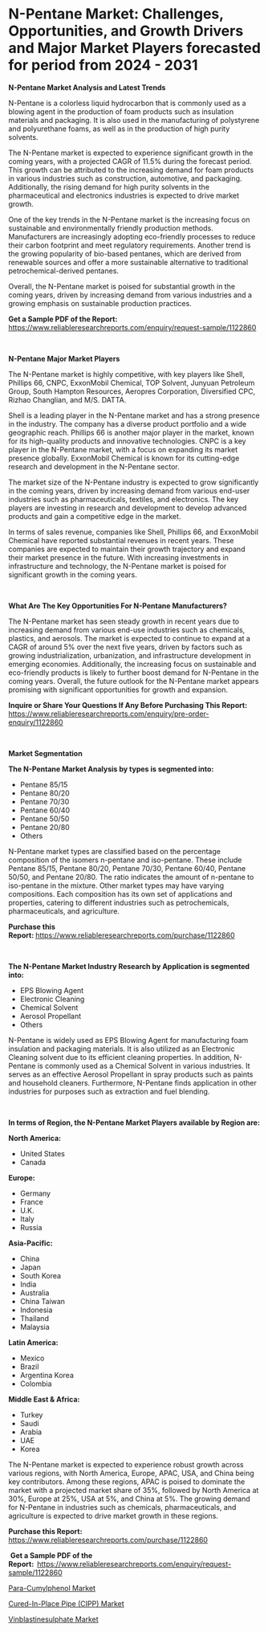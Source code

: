 <p><h1>N-Pentane Market: Challenges, Opportunities, and Growth Drivers and Major Market Players forecasted for period from 2024 - 2031</h1></p><p><strong>N-Pentane Market Analysis and Latest Trends</strong></p>
<p><p>N-Pentane is a colorless liquid hydrocarbon that is commonly used as a blowing agent in the production of foam products such as insulation materials and packaging. It is also used in the manufacturing of polystyrene and polyurethane foams, as well as in the production of high purity solvents.</p><p>The N-Pentane market is expected to experience significant growth in the coming years, with a projected CAGR of 11.5% during the forecast period. This growth can be attributed to the increasing demand for foam products in various industries such as construction, automotive, and packaging. Additionally, the rising demand for high purity solvents in the pharmaceutical and electronics industries is expected to drive market growth.</p><p>One of the key trends in the N-Pentane market is the increasing focus on sustainable and environmentally friendly production methods. Manufacturers are increasingly adopting eco-friendly processes to reduce their carbon footprint and meet regulatory requirements. Another trend is the growing popularity of bio-based pentanes, which are derived from renewable sources and offer a more sustainable alternative to traditional petrochemical-derived pentanes.</p><p>Overall, the N-Pentane market is poised for substantial growth in the coming years, driven by increasing demand from various industries and a growing emphasis on sustainable production practices.</p></p>
<p><strong>Get a Sample PDF of the Report:&nbsp;</strong> <a href="https://www.reliableresearchreports.com/enquiry/request-sample/1122860">https://www.reliableresearchreports.com/enquiry/request-sample/1122860</a></p>
<p>&nbsp;</p>
<p><strong>N-Pentane Major Market Players</strong></p>
<p><p>The N-Pentane market is highly competitive, with key players like Shell, Phillips 66, CNPC, ExxonMobil Chemical, TOP Solvent, Junyuan Petroleum Group, South Hampton Resources, Aeropres Corporation, Diversified CPC, Rizhao Changlian, and M/S. DATTA. </p><p>Shell is a leading player in the N-Pentane market and has a strong presence in the industry. The company has a diverse product portfolio and a wide geographic reach. Phillips 66 is another major player in the market, known for its high-quality products and innovative technologies. CNPC is a key player in the N-Pentane market, with a focus on expanding its market presence globally. ExxonMobil Chemical is known for its cutting-edge research and development in the N-Pentane sector.</p><p>The market size of the N-Pentane industry is expected to grow significantly in the coming years, driven by increasing demand from various end-user industries such as pharmaceuticals, textiles, and electronics. The key players are investing in research and development to develop advanced products and gain a competitive edge in the market.</p><p>In terms of sales revenue, companies like Shell, Phillips 66, and ExxonMobil Chemical have reported substantial revenues in recent years. These companies are expected to maintain their growth trajectory and expand their market presence in the future. With increasing investments in infrastructure and technology, the N-Pentane market is poised for significant growth in the coming years.</p></p>
<p>&nbsp;</p>
<p><strong>What Are The Key Opportunities For N-Pentane Manufacturers?</strong></p>
<p><p>The N-Pentane market has seen steady growth in recent years due to increasing demand from various end-use industries such as chemicals, plastics, and aerosols. The market is expected to continue to expand at a CAGR of around 5% over the next five years, driven by factors such as growing industrialization, urbanization, and infrastructure development in emerging economies. Additionally, the increasing focus on sustainable and eco-friendly products is likely to further boost demand for N-Pentane in the coming years. Overall, the future outlook for the N-Pentane market appears promising with significant opportunities for growth and expansion.</p></p>
<p><strong>Inquire or Share Your Questions If Any Before Purchasing This Report:</strong> <a href="https://www.reliableresearchreports.com/enquiry/pre-order-enquiry/1122860">https://www.reliableresearchreports.com/enquiry/pre-order-enquiry/1122860</a></p>
<p>&nbsp;</p>
<p><strong>Market Segmentation</strong></p>
<p><strong>The N-Pentane Market Analysis by types is segmented into:</strong></p>
<p><ul><li>Pentane 85/15</li><li>Pentane 80/20</li><li>Pentane 70/30</li><li>Pentane 60/40</li><li>Pentane 50/50</li><li>Pentane 20/80</li><li>Others</li></ul></p>
<p><p>N-Pentane market types are classified based on the percentage composition of the isomers n-pentane and iso-pentane. These include Pentane 85/15, Pentane 80/20, Pentane 70/30, Pentane 60/40, Pentane 50/50, and Pentane 20/80. The ratio indicates the amount of n-pentane to iso-pentane in the mixture. Other market types may have varying compositions. Each composition has its own set of applications and properties, catering to different industries such as petrochemicals, pharmaceuticals, and agriculture.</p></p>
<p><strong>Purchase this Report:&nbsp;</strong><a href="https://www.reliableresearchreports.com/purchase/1122860">https://www.reliableresearchreports.com/purchase/1122860</a></p>
<p>&nbsp;</p>
<p><strong>The N-Pentane Market Industry Research by Application is segmented into:</strong></p>
<p><ul><li>EPS Blowing Agent</li><li>Electronic Cleaning</li><li>Chemical Solvent</li><li>Aerosol Propellant</li><li>Others</li></ul></p>
<p><p>N-Pentane is widely used as EPS Blowing Agent for manufacturing foam insulation and packaging materials. It is also utilized as an Electronic Cleaning solvent due to its efficient cleaning properties. In addition, N-Pentane is commonly used as a Chemical Solvent in various industries. It serves as an effective Aerosol Propellant in spray products such as paints and household cleaners. Furthermore, N-Pentane finds application in other industries for purposes such as extraction and fuel blending.</p></p>
<p>&nbsp;</p>
<p><strong>In terms of Region, the N-Pentane Market Players available by Region are:</strong></p>
<p>
    <p> <strong> North America: </strong>
        <ul>
            <li>United States</li>
            <li>Canada</li>
        </ul>
        </p> 
    <p> <strong> Europe: </strong>
        <ul>
            <li>Germany</li>
            <li>France</li>
            <li>U.K.</li>
            <li>Italy</li>
            <li>Russia</li>
        </ul>
        </p> 
    <p> <strong> Asia-Pacific: </strong>
        <ul>
            <li>China</li>
            <li>Japan</li>
            <li>South Korea</li>
            <li>India</li>
            <li>Australia</li>
            <li>China Taiwan</li>
            <li>Indonesia</li>
            <li>Thailand</li>
            <li>Malaysia</li>
        </ul>
        </p> 
    <p> <strong> Latin America: </strong>
        <ul>
            <li>Mexico</li>
            <li>Brazil</li>
            <li>Argentina Korea</li>
            <li>Colombia</li>
        </ul>
        </p> 
    <p> <strong> Middle East & Africa: </strong>
        <ul>
            <li>Turkey</li>
            <li>Saudi</li>
            <li>Arabia</li>
            <li>UAE</li>
            <li>Korea</li>
        </ul>
    </p>
    </p>
<p><p>The N-Pentane market is expected to experience robust growth across various regions, with North America, Europe, APAC, USA, and China being key contributors. Among these regions, APAC is poised to dominate the market with a projected market share of 35%, followed by North America at 30%, Europe at 25%, USA at 5%, and China at 5%. The growing demand for N-Pentane in industries such as chemicals, pharmaceuticals, and agriculture is expected to drive market growth in these regions.</p></p>
<p><strong>Purchase this Report: </strong><a href="https://www.reliableresearchreports.com/purchase/1122860">https://www.reliableresearchreports.com/purchase/1122860</a></p>
<p>&nbsp;<strong>Get a Sample PDF of the Report:&nbsp;&nbsp;</strong><a href="https://www.reliableresearchreports.com/enquiry/request-sample/1122860">https://www.reliableresearchreports.com/enquiry/request-sample/1122860</a></p>
<p><strong></strong></p>
<p><p><a href="https://github.com/gamblestampleyjenny50m5sl6/Market-Research-Report-List-1/blob/main/para-cumylphenol-market.md">Para-Cumylphenol Market</a></p><p><a href="https://github.com/wwwkeltoum/Market-Research-Report-List-2/blob/main/cured-in-place-pipe-cipp-market.md">Cured-In-Place Pipe (CIPP) Market</a></p><p><a href="https://github.com/nicholepatriciadoylenwnrjr0/Market-Research-Report-List-1/blob/main/vinblastinesulphate-market.md">Vinblastinesulphate Market</a></p></p>